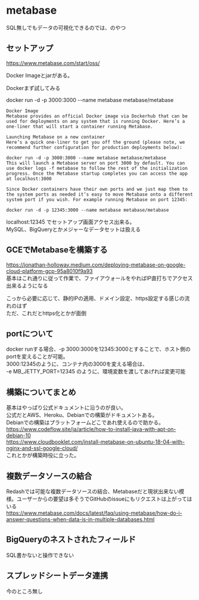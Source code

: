 # metabase
SQL無しでもデータの可視化できるのでは、のやつ

## セットアップ
https://www.metabase.com/start/oss/

Docker Imageとjarがある。

Dockerまず試してみる

docker run -d -p 3000:3000 --name metabase metabase/metabase

```
Docker Image
Metabase provides an official Docker image via Dockerhub that can be used for deployments on any system that is running Docker. Here’s a one-liner that will start a container running Metabase.
```

```
Launching Metabase on a new container
Here’s a quick one-liner to get you off the ground (please note, we recommend further configuration for production deployments below):

docker run -d -p 3000:3000 --name metabase metabase/metabase
This will launch a Metabase server on port 3000 by default. You can use docker logs -f metabase to follow the rest of the initialization progress. Once the Metabase startup completes you can access the app at localhost:3000

Since Docker containers have their own ports and we just map them to the system ports as needed it’s easy to move Metabase onto a different system port if you wish. For example running Metabase on port 12345:

docker run -d -p 12345:3000 --name metabase metabase/metabase
```

localhost:12345 でセットアップ画面アクセス出来る。  
MySQL、BigQueryとかメジャーなデータセットは扱える

## GCEでMetabaseを構築する
https://jonathan-holloway.medium.com/deploying-metabase-on-google-cloud-platform-gcp-95a8010f9a93  
基本はこれ通りに従って作業で、ファイアウォールをやればIP直打ちでアクセス出来るようになる

こっから必要に応じて、静的IPの適用、ドメイン設定、https設定する感じの流れのはず  
ただ、これだとhttps化とかが面倒

## portについて
docker runする場合、-p 3000:3000を12345:3000とすることで、ホスト側のportを変えることが可能。  
3000:12345のように、コンテナ内の3000を変える場合は、  
-e MB_JETTY_PORT=12345 のように、環境変数を渡してあげれば変更可能

## 構築についてまとめ
基本はやっぱり公式ドキュメントに沿うのが良い。  
公式だとAWS、Heroku、Debianでの構築がドキュメントある。  
Debianでの構築はプラットフォームどこであれ使えるので助かる。  
https://www.codeflow.site/ja/article/how-to-install-java-with-apt-on-debian-10  
https://www.cloudbooklet.com/install-metabase-on-ubuntu-18-04-with-nginx-and-ssl-google-cloud/  
これとかが構築時役に立った。

## 複数データソースの結合
Redashでは可能な複数データソースの結合、Metabaseだと現状出来ない模様。ユーザーからの要望は多そうでGitHubのissueにもリクエストは上がってはいる  
https://www.metabase.com/docs/latest/faq/using-metabase/how-do-i-answer-questions-when-data-is-in-multiple-databases.html

## BigQueryのネストされたフィールド
SQL書かないと操作できない

## スプレッドシートデータ連携
今のところ無し